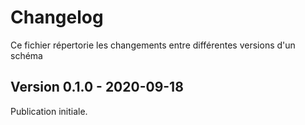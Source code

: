 <MenuSchema />

# Changelog

Ce fichier répertorie les changements entre différentes versions d'un schéma

## Version 0.1.0 - 2020-09-18

Publication initiale.
